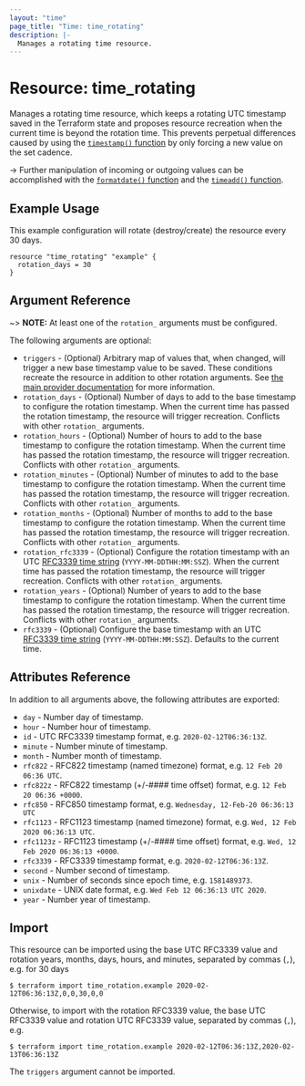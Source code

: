 ```yaml
---
layout: "time"
page_title: "Time: time_rotating"
description: |-
  Manages a rotating time resource.
---
```


# Resource: time_rotating

Manages a rotating time resource, which keeps a rotating UTC timestamp saved in the Terraform state and proposes resource recreation when the current time is beyond the rotation time. This prevents perpetual differences caused by using the [`timestamp()` function](https://www.terraform.io/docs/configuration/functions/timestamp.html) by only forcing a new value on the set cadence.

-> Further manipulation of incoming or outgoing values can be accomplished with the [`formatdate()` function](https://www.terraform.io/docs/configuration/functions/formatdate.html) and the [`timeadd()` function](https://www.terraform.io/docs/configuration/functions/timeadd.html).

## Example Usage

This example configuration will rotate (destroy/create) the resource every 30 days.

```hcl
resource "time_rotating" "example" {
  rotation_days = 30
}
```

## Argument Reference

~> **NOTE:** At least one of the `rotation_` arguments must be configured.

The following arguments are optional:

* `triggers` - (Optional) Arbitrary map of values that, when changed, will trigger a new base timestamp value to be saved. These conditions recreate the resource in addition to other rotation arguments. See [the main provider documentation](../index.html) for more information.
* `rotation_days` - (Optional) Number of days to add to the base timestamp to configure the rotation timestamp. When the current time has passed the rotation timestamp, the resource will trigger recreation. Conflicts with other `rotation_` arguments.
* `rotation_hours` - (Optional) Number of hours to add to the base timestamp to configure the rotation timestamp. When the current time has passed the rotation timestamp, the resource will trigger recreation. Conflicts with other `rotation_` arguments.
* `rotation_minutes` - (Optional) Number of minutes to add to the base timestamp to configure the rotation timestamp. When the current time has passed the rotation timestamp, the resource will trigger recreation. Conflicts with other `rotation_` arguments.
* `rotation_months` - (Optional) Number of months to add to the base timestamp to configure the rotation timestamp. When the current time has passed the rotation timestamp, the resource will trigger recreation. Conflicts with other `rotation_` arguments.
* `rotation_rfc3339` - (Optional) Configure the rotation timestamp with an UTC [RFC3339 time string](https://tools.ietf.org/html/rfc3339#section-5.8) (`YYYY-MM-DDTHH:MM:SSZ`). When the current time has passed the rotation timestamp, the resource will trigger recreation. Conflicts with other `rotation_` arguments.
* `rotation_years` - (Optional) Number of years to add to the base timestamp to configure the rotation timestamp. When the current time has passed the rotation timestamp, the resource will trigger recreation. Conflicts with other `rotation_` arguments.
* `rfc3339` - (Optional) Configure the base timestamp with an UTC [RFC3339 time string](https://tools.ietf.org/html/rfc3339#section-5.8) (`YYYY-MM-DDTHH:MM:SSZ`). Defaults to the current time.

## Attributes Reference

In addition to all arguments above, the following attributes are exported:

* `day` - Number day of timestamp.
* `hour` - Number hour of timestamp.
* `id` - UTC RFC3339 timestamp format, e.g. `2020-02-12T06:36:13Z`.
* `minute` - Number minute of timestamp.
* `month` - Number month of timestamp.
* `rfc822` - RFC822 timestamp (named timezone) format, e.g. `12 Feb 20 06:36 UTC`.
* `rfc822z` - RFC822 timestamp (+/-#### time offset) format, e.g. `12 Feb 20 06:36 +0000`.
* `rfc850` - RFC850 timestamp format, e.g. `Wednesday, 12-Feb-20 06:36:13 UTC`
* `rfc1123` - RFC1123 timestamp (named timezone) format, e.g. `Wed, 12 Feb 2020 06:36:13 UTC`.
* `rfc1123z` - RFC1123 timestamp (+/-#### time offset) format, e.g. `Wed, 12 Feb 2020 06:36:13 +0000`.
* `rfc3339` - RFC3339 timestamp format, e.g. `2020-02-12T06:36:13Z`.
* `second` - Number second of timestamp.
* `unix` - Number of seconds since epoch time, e.g. `1581489373`.
* `unixdate` - UNIX date format, e.g. `Wed Feb 12 06:36:13 UTC 2020`.
* `year` - Number year of timestamp.

## Import

This resource can be imported using the base UTC RFC3339 value and rotation years, months, days, hours, and minutes, separated by commas (`,`), e.g. for 30 days

```console
$ terraform import time_rotation.example 2020-02-12T06:36:13Z,0,0,30,0,0
```

Otherwise, to import with the rotation RFC3339 value, the base UTC RFC3339 value and rotation UTC RFC3339 value, separated by commas (`,`), e.g.

```console
$ terraform import time_rotation.example 2020-02-12T06:36:13Z,2020-02-13T06:36:13Z
```

The `triggers` argument cannot be imported.
